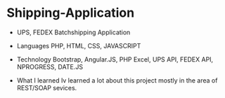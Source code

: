 Shipping-Application
====================

- UPS, FEDEX Batchshipping Application
- Languages
  PHP, HTML, CSS, JAVASCRIPT
- Technology
  Bootstrap, Angular.JS, PHP Excel, UPS API, FEDEX API, NPROGRESS, DATE.JS
  
- What I learned
  Iv learned a lot about this project mostly in the area of REST/SOAP sevices.
